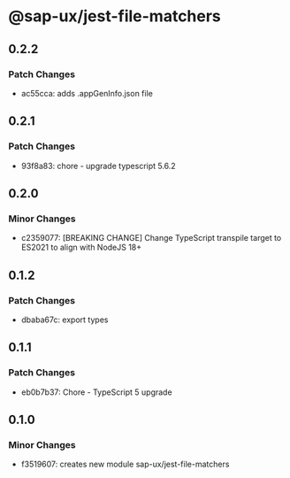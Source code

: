 # @sap-ux/jest-file-matchers

## 0.2.2

### Patch Changes

-   ac55cca: adds .appGenInfo.json file

## 0.2.1

### Patch Changes

-   93f8a83: chore - upgrade typescript 5.6.2

## 0.2.0

### Minor Changes

-   c2359077: [BREAKING CHANGE] Change TypeScript transpile target to ES2021 to align with NodeJS 18+

## 0.1.2

### Patch Changes

-   dbaba67c: export types

## 0.1.1

### Patch Changes

-   eb0b7b37: Chore - TypeScript 5 upgrade

## 0.1.0

### Minor Changes

-   f3519607: creates new module sap-ux/jest-file-matchers
